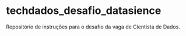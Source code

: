 # techdados_desafio_datasience
Repositório de instruções para o desafio da vaga de Cientista de Dados.
